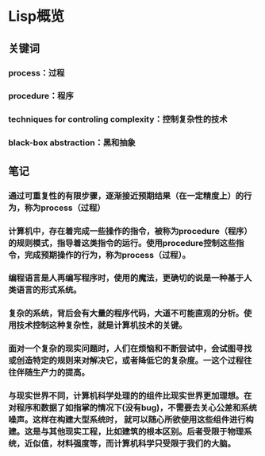 
# Lisp概览

## 关键词

### process：过程

### procedure：程序

### techniques for controling complexity：控制复杂性的技术

### black-box abstraction：黑和抽象

## 笔记

### 通过可重复性的有限步骤，逐渐接近预期结果（在一定精度上）的行为，称为process（过程）

### 计算机中，存在着完成一些操作的指令，被称为procedure（程序）的规则模式，指导着这类指令的运行。使用procedure控制这些指令，完成预期操作的行为，称为process（过程）。


### 编程语言是人再编写程序时，使用的魔法，更确切的说是一种基于人类语言的形式系统。

### 复杂的系统，背后会有大量的程序代码，大道不可能直观的分析。使用技术控制这种复杂性，就是计算机技术的关键。

### 面对一个复杂的现实问题时，人们在烦恼和不断尝试中，会试图寻找或创造特定的规则来对解决它，或者降低它的复杂度。一这个过程往往伴随生产力的提高。

### 与现实世界不同，计算机科学处理的的组件比现实世界更加理想。在对程序和数据了如指掌的情况下(没有bug)，不需要去关心公差和系统噪声。这样在构建大型系统时， 就可以随心所欲使用这些组件进行构建。这是与其他现实工程，比如建筑的根本区别。后者受限于物理系统，近似值，材料强度等，而计算机科学只受限于我们的大脑。

